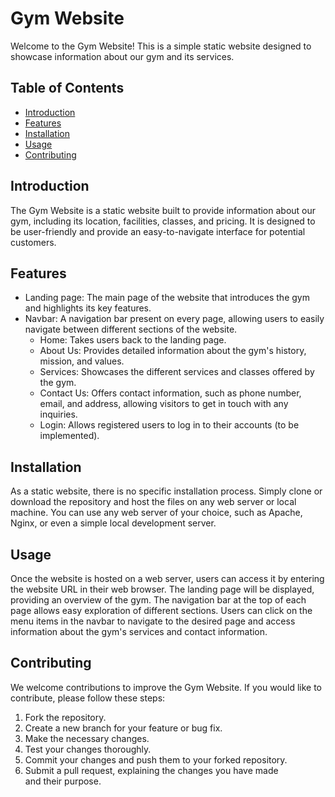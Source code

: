 # Gym Website

Welcome to the Gym Website! This is a simple static website designed to showcase information about our gym and its services.

## Table of Contents
- [Introduction](#introduction)
- [Features](#features)
- [Installation](#installation)
- [Usage](#usage)
- [Contributing](#contributing)

## Introduction
The Gym Website is a static website built to provide information about our gym, including its location, facilities, classes, and pricing. It is designed to be user-friendly and provide an easy-to-navigate interface for potential customers.

## Features
- Landing page: The main page of the website that introduces the gym and highlights its key features.
- Navbar: A navigation bar present on every page, allowing users to easily navigate between different sections of the website.
  - Home: Takes users back to the landing page.
  - About Us: Provides detailed information about the gym's history, mission, and values.
  - Services: Showcases the different services and classes offered by the gym.
  - Contact Us: Offers contact information, such as phone number, email, and address, allowing visitors to get in touch with any inquiries.
  - Login: Allows registered users to log in to their accounts (to be implemented).

## Installation
As a static website, there is no specific installation process. Simply clone or download the repository and host the files on any web server or local machine. You can use any web server of your choice, such as Apache, Nginx, or even a simple local development server.

## Usage
Once the website is hosted on a web server, users can access it by entering the website URL in their web browser. The landing page will be displayed, providing an overview of the gym. The navigation bar at the top of each page allows easy exploration of different sections. Users can click on the menu items in the navbar to navigate to the desired page and access information about the gym's services and contact information.

## Contributing
We welcome contributions to improve the Gym Website. If you would like to contribute, please follow these steps:

1. Fork the repository.
2. Create a new branch for your feature or bug fix.
3. Make the necessary changes.
4. Test your changes thoroughly.
5. Commit your changes and push them to your forked repository.
6. Submit a pull request, explaining the changes you have made and their purpose.
